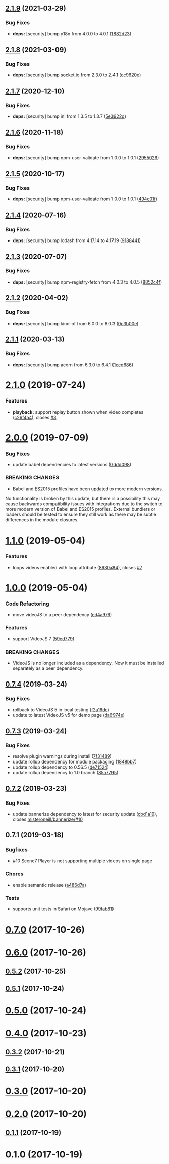 ## [2.1.9](https://github.com/amclin/videojs-scene7/compare/v2.1.8...v2.1.9) (2021-03-29)


### Bug Fixes

* **deps:** [security] bump y18n from 4.0.0 to 4.0.1 ([1882d23](https://github.com/amclin/videojs-scene7/commit/1882d2330d1a160cf4aafd92c4d70c5b9d0e6141))

## [2.1.8](https://github.com/amclin/videojs-scene7/compare/v2.1.7...v2.1.8) (2021-03-09)


### Bug Fixes

* **deps:** [security] bump socket.io from 2.3.0 to 2.4.1 ([cc9620e](https://github.com/amclin/videojs-scene7/commit/cc9620e80c3b03d55913eee951cf0b17758726c7))

## [2.1.7](https://github.com/amclin/videojs-scene7/compare/v2.1.6...v2.1.7) (2020-12-10)


### Bug Fixes

* **deps:** [security] bump ini from 1.3.5 to 1.3.7 ([5e3922d](https://github.com/amclin/videojs-scene7/commit/5e3922d833da7d77340f98e9047d1b309a05b30e))

## [2.1.6](https://github.com/amclin/videojs-scene7/compare/v2.1.5...v2.1.6) (2020-11-18)


### Bug Fixes

* **deps:** [security] bump npm-user-validate from 1.0.0 to 1.0.1 ([2955026](https://github.com/amclin/videojs-scene7/commit/295502653f69ce6f2bcb22ced2faef6883f0c4d8))

## [2.1.5](https://github.com/amclin/videojs-scene7/compare/v2.1.4...v2.1.5) (2020-10-17)


### Bug Fixes

* **deps:** [security] bump npm-user-validate from 1.0.0 to 1.0.1 ([494c01f](https://github.com/amclin/videojs-scene7/commit/494c01f0ac1f39eb98efadfe0e4b7f52bb10df94))

## [2.1.4](https://github.com/amclin/videojs-scene7/compare/v2.1.3...v2.1.4) (2020-07-16)


### Bug Fixes

* **deps:** [security] bump lodash from 4.17.14 to 4.17.19 ([9188441](https://github.com/amclin/videojs-scene7/commit/91884418b99183b2f27d035337d97bed22db091f))

## [2.1.3](https://github.com/amclin/videojs-scene7/compare/v2.1.2...v2.1.3) (2020-07-07)


### Bug Fixes

* **deps:** [security] bump npm-registry-fetch from 4.0.3 to 4.0.5 ([8852c4f](https://github.com/amclin/videojs-scene7/commit/8852c4f579aebf81e000b5107d6091939fc001c8))

## [2.1.2](https://github.com/amclin/videojs-scene7/compare/v2.1.1...v2.1.2) (2020-04-02)


### Bug Fixes

* **deps:** [security] bump kind-of from 6.0.0 to 6.0.3 ([0c3b00e](https://github.com/amclin/videojs-scene7/commit/0c3b00e0746068e14957f4925b35d50a9e970024))

## [2.1.1](https://github.com/amclin/videojs-scene7/compare/v2.1.0...v2.1.1) (2020-03-13)


### Bug Fixes

* **deps:** [security] bump acorn from 6.3.0 to 6.4.1 ([1ecd686](https://github.com/amclin/videojs-scene7/commit/1ecd686541ab1bb6feac0575c4ce8796d292cca2))

# [2.1.0](https://github.com/amclin/videojs-scene7/compare/v2.0.0...v2.1.0) (2019-07-24)


### Features

* **playback:** support replay button shown when video completes ([c26f4a4](https://github.com/amclin/videojs-scene7/commit/c26f4a4)), closes [#3](https://github.com/amclin/videojs-scene7/issues/3)



# [2.0.0](https://github.com/amclin/videojs-scene7/compare/v1.1.0...v2.0.0) (2019-07-09)


### Bug Fixes

* update babel dependencies to latest versions ([0ddd098](https://github.com/amclin/videojs-scene7/commit/0ddd098))


### BREAKING CHANGES

* Babel and ES2015 profiles have been updated
to more modern versions.

No functionality is broken by this update, but there is a possibility
this may cause backwards compatibility issues with integrations due
to the switch to more modern version of Babel and ES2015 profiles.
External bundlers or loaders should be tested to ensure they still work
as there may be subtle differences in the module closures.



# [1.1.0](https://github.com/amclin/videojs-scene7/compare/v1.0.0...v1.1.0) (2019-05-04)


### Features

* loops videos enabled with loop attribute ([8630a84](https://github.com/amclin/videojs-scene7/commit/8630a84)), closes [#7](https://github.com/amclin/videojs-scene7/issues/7)



# [1.0.0](https://github.com/amclin/videojs-scene7/compare/v0.7.4...v1.0.0) (2019-05-04)


### Code Refactoring

* move videoJS to a peer dependency ([ed4a976](https://github.com/amclin/videojs-scene7/commit/ed4a976))


### Features

* support VideoJS 7 ([59ed779](https://github.com/amclin/videojs-scene7/commit/59ed779))


### BREAKING CHANGES

* VideoJS is no longer included as a dependency. Now it must be installed separately as a peer dependency.



## [0.7.4](https://github.com/amclin/videojs-scene7/compare/v0.7.3...v0.7.4) (2019-03-24)


### Bug Fixes

* rollback to VideoJS 5 in local testing ([f2a16dc](https://github.com/amclin/videojs-scene7/commit/f2a16dc))
* update to latest VideoJS v5 for demo page ([da6974e](https://github.com/amclin/videojs-scene7/commit/da6974e))



## [0.7.3](https://github.com/amclin/videojs-scene7/compare/v0.7.2...v0.7.3) (2019-03-24)


### Bug Fixes

* resolve plugin warnings during install ([7f31489](https://github.com/amclin/videojs-scene7/commit/7f31489))
* update rollup dependency for module packaging ([1848bb7](https://github.com/amclin/videojs-scene7/commit/1848bb7))
* update rollup dependency to 0.56.5 ([de71524](https://github.com/amclin/videojs-scene7/commit/de71524))
* update rollup dependency to 1.0 branch ([85a7795](https://github.com/amclin/videojs-scene7/commit/85a7795))



## [0.7.2](https://github.com/amclin/videojs-scene7/compare/v0.7.1...v0.7.2) (2019-03-23)


### Bug Fixes

* update bannerize dependency to latest for security update ([cbd1a19](https://github.com/amclin/videojs-scene7/commit/cbd1a19)), closes [misteroneill/bannerize/#10](https://github.com/misteroneill/bannerize//issues/10)



<a name="0.7.1"></a>
## 0.7.1 (2019-03-18)

### Bugfixes
* #10 Scene7 Player is not supporting multiple videos on single page

### Chores

* enable semantic release ([a486d7a](https://github.com/amclin/videojs-scene7/commit/a486d7a))

### Tests

* supports unit tests in Safari on Mojave ([99fab81](https://github.com/amclin/videojs-scene7/commit/99fab81))

<a name="0.7.0"></a>
# [0.7.0](https://github.com/amclin/videojs-scene7/compare/v0.6.0...v0.7.0) (2017-10-26)

<a name="0.6.0"></a>
# [0.6.0](https://github.com/amclin/videojs-scene7/compare/v0.5.2...v0.6.0) (2017-10-26)

<a name="0.5.2"></a>
## [0.5.2](https://github.com/amclin/videojs-scene7/compare/v0.5.1...v0.5.2) (2017-10-25)

<a name="0.5.1"></a>
## [0.5.1](https://github.com/amclin/videojs-scene7/compare/v0.5.0...v0.5.1) (2017-10-24)

<a name="0.5.0"></a>
# [0.5.0](https://github.com/amclin/videojs-scene7/compare/v0.4.0...v0.5.0) (2017-10-24)

<a name="0.4.0"></a>
# [0.4.0](https://github.com/amclin/videojs-scene7/compare/v0.3.2...v0.4.0) (2017-10-23)

<a name="0.3.2"></a>
## [0.3.2](https://github.com/amclin/videojs-scene7/compare/v0.3.1...v0.3.2) (2017-10-21)

<a name="0.3.1"></a>
## [0.3.1](https://github.com/amclin/videojs-scene7/compare/v0.3.0...v0.3.1) (2017-10-20)

<a name="0.3.0"></a>
# [0.3.0](https://github.com/amclin/videojs-scene7/compare/v0.2.0...v0.3.0) (2017-10-20)

<a name="0.2.0"></a>
# [0.2.0](https://github.com/amclin/videojs-scene7/compare/v0.1.1...v0.2.0) (2017-10-20)

<a name="0.1.1"></a>
## [0.1.1](https://github.com/amclin/videojs-scene7/compare/v0.1.0...v0.1.1) (2017-10-19)

<a name="0.1.0"></a>
# 0.1.0 (2017-10-19)
